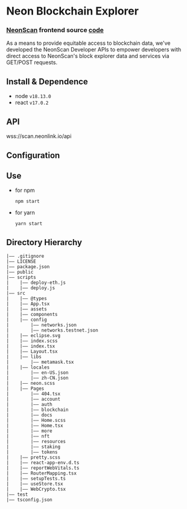# Neon Blockchain Explorer

### [NeonScan](https://scan.noenlink.io) frontend source [code](https://github.com/hashi7412/neon-scan)

As a means to provide equitable access to blockchain data, we've developed the NeonScan Developer APIs to empower developers with direct access to NeonScan's block explorer data and services via GET/POST requests.

## Install & Dependence
- node `v18.13.0`
- react `v17.0.2`

## API
wss://scan.neonlink.io/api

## Configuration

## Use
- for npm
  ```
  npm start
  ```
- for yarn
  ```
  yarn start
  ```

## Directory Hierarchy
```
|—— .gitignore
|—— LICENSE
|—— package.json
|—— public
|—— scripts
|    |—— deploy-eth.js
|    |—— deploy.js
|—— src
|    |—— @types
|    |—— App.tsx
|    |—— assets
|    |—— components
|    |—— config
|        |—— networks.json
|        |—— networks.testnet.json
|    |—— eclipse.svg
|    |—— index.scss
|    |—— index.tsx
|    |—— Layout.tsx
|    |—— libs
|        |—— metamask.tsx
|    |—— locales
|        |—— en-US.json
|        |—— zh-CN.json
|    |—— neon.scss
|    |—— Pages
|        |—— 404.tsx
|        |—— account
|        |—— auth
|        |—— blockchain
|        |—— docs
|        |—— Home.scss
|        |—— Home.tsx
|        |—— more
|        |—— nft
|        |—— resources
|        |—— staking
|        |—— tokens
|    |—— pretty.scss
|    |—— react-app-env.d.ts
|    |—— reportWebVitals.ts
|    |—— RouterMapping.tsx
|    |—— setupTests.ts
|    |—— useStore.tsx
|    |—— WebCrypto.tsx
|—— test
|—— tsconfig.json
```

